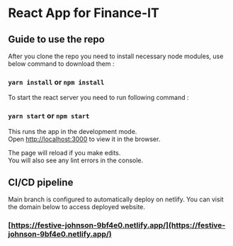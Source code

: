 # React App for Finance-IT


## Guide to use the repo

After you clone the repo you need to install necessary node modules, use below command to download them :
### `yarn install` or `npm install`


To start the react server you need to run following command :
### `yarn start` or `npm start`

This runs the app in the development mode.\
Open [http://localhost:3000](http://localhost:3000) to view it in the browser.

The page will reload if you make edits.\
You will also see any lint errors in the console.


## CI/CD pipeline 

Main branch is configured to automatically deploy on netlify.
You can visit the domain below to access deployed website. 

### [https://festive-johnson-9bf4e0.netlify.app/](https://festive-johnson-9bf4e0.netlify.app/)